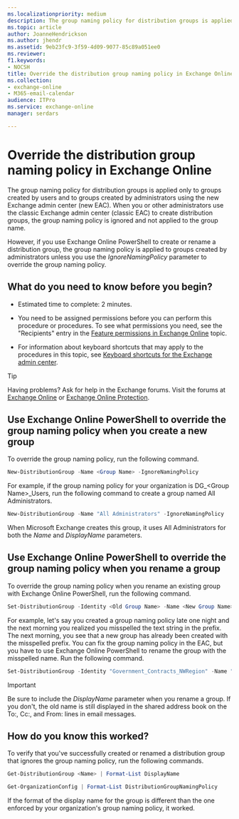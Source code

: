 ```yaml
---
ms.localizationpriority: medium
description: The group naming policy for distribution groups is applied only to groups created by users. When you or other administrators use the Exchange admin center (EAC) to create distribution groups, the group naming policy is ignored and not applied to the group name.
ms.topic: article
author: JoanneHendrickson
ms.author: jhendr
ms.assetid: 9eb23fc9-3f59-4d09-9077-85c89a051ee0
ms.reviewer: 
f1.keywords:
- NOCSH
title: Override the distribution group naming policy in Exchange Online
ms.collection: 
- exchange-online
- M365-email-calendar
audience: ITPro
ms.service: exchange-online
manager: serdars

---
```


# Override the distribution group naming policy in Exchange Online

The group naming policy for distribution groups is applied only to groups created by users and to groups created by administrators using the new Exchange admin center (new EAC). When you or other administrators use the classic Exchange admin center (classic EAC) to create distribution groups, the group naming policy is ignored and not applied to the group name.

However, if you use Exchange Online PowerShell to create or rename a distribution group, the group naming policy is applied to groups created by administrators unless you use the _IgnoreNamingPolicy_ parameter to override the group naming policy.

## What do you need to know before you begin?

- Estimated time to complete: 2 minutes.

- You need to be assigned permissions before you can perform this procedure or procedures. To see what permissions you need, see the "Recipients" entry in the [Feature permissions in Exchange Online](../../permissions-exo/feature-permissions.md) topic.

- For information about keyboard shortcuts that may apply to the procedures in this topic, see [Keyboard shortcuts for the Exchange admin center](../../accessibility/keyboard-shortcuts-in-admin-center.md).

> [!TIP]
> Having problems? Ask for help in the Exchange forums. Visit the forums at [Exchange Online](https://social.technet.microsoft.com/forums/msonline/home?forum=onlineservicesexchange) or [Exchange Online Protection](https://social.technet.microsoft.com/forums/forefront/home?forum=FOPE).

## Use Exchange Online PowerShell to override the group naming policy when you create a new group

To override the group naming policy, run the following command.

```PowerShell
New-DistributionGroup -Name <Group Name> -IgnoreNamingPolicy
```

For example, if the group naming policy for your organization is DG_\<Group Name\>_Users, run the following command to create a group named All Administrators.

```PowerShell
New-DistributionGroup -Name "All Administrators" -IgnoreNamingPolicy
```

When Microsoft Exchange creates this group, it uses All Administrators for both the _Name_ and _DisplayName_ parameters.

## Use Exchange Online PowerShell to override the group naming policy when you rename a group

To override the group naming policy when you rename an existing group with Exchange Online PowerShell, run the following command.

```PowerShell
Set-DistributionGroup -Identity <Old Group Name> -Name <New Group Name> -DisplayName <New Group Name> -IgnoreNamingPolicy
```

For example, let's say you created a group naming policy late one night and the next morning you realized you misspelled the text string in the prefix. The next morning, you see that a new group has already been created with the misspelled prefix. You can fix the group naming policy in the EAC, but you have to use Exchange Online PowerShell to rename the group with the misspelled name. Run the following command.

```PowerShell
Set-DistributionGroup -Identity "Government_Contracts_NWRegion" -Name "Government_ContractEstimates_NWRegion" -DisplayName "Government_ContractEstimates_NWRegion" -IgnoreNamingPolicy
```

> [!IMPORTANT]
> Be sure to include the _DisplayName_ parameter when you rename a group. If you don't, the old name is still displayed in the shared address book on the To:, Cc:, and From: lines in email messages.

## How do you know this worked?

To verify that you've successfully created or renamed a distribution group that ignores the group naming policy, run the following commands.

```PowerShell
Get-DistributionGroup <Name> | Format-List DisplayName
```

```PowerShell
Get-OrganizationConfig | Format-List DistributionGroupNamingPolicy
```

If the format of the display name for the group is different than the one enforced by your organization's group naming policy, it worked.
